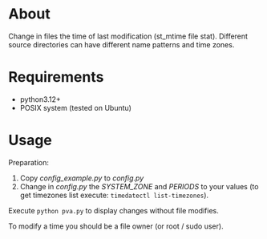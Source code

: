 # About

Change in files the time of last modification (st_mtime file stat).
Different source directories can have different name patterns and time zones.

# Requirements

- python3.12+
- POSIX system (tested on Ubuntu)

# Usage

Preparation:

1. Copy *config_example.py* to *config.py*
2. Change in *config.py* the *SYSTEM_ZONE* and *PERIODS* to your values (to get timezones list execute: `timedatectl list-timezones`).

Execute `python pva.py` to display changes without file modifies.

To modify a time you should be a file owner (or root / sudo user).
